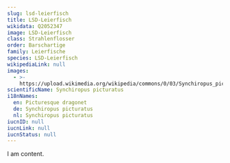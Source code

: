 ```yaml
---
slug: lsd-leierfisch
title: LSD-Leierfisch
wikidata: Q2052347
image: LSD-Leierfisch
class: Strahlenflosser
order: Barschartige
family: Leierfische
species: LSD-Leierfisch
wikipediaLink: null
images:
  - >-
    https://upload.wikimedia.org/wikipedia/commons/0/03/Synchiropus_picturatus.jpg
scientificName: Synchiropus picturatus
i18nNames:
  en: Picturesque dragonet
  de: Synchiropus picturatus
  nl: Synchiropus picturatus
iucnID: null
iucnLink: null
iucnStatus: null
---
```


I am content.
